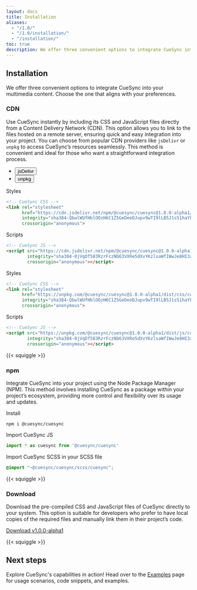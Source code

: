 ```yaml
---
layout: docs
title: Installation
aliases:
  - "/1.0/"
  - "/1.0/installation/"
  - "/installation/"
toc: true
description: We offer three convenient options to integrate CueSync into your multimedia content. Choose the one that aligns with your preferences.
---
```


## Installation

<p class="fs-4 ms-0 mb-4">We offer three convenient options to integrate CueSync into your multimedia content. Choose the one that aligns with your preferences.</p>

### CDN

Use CueSync instantly by including its CSS and JavaScript files directly from a Content Delivery Network (CDN). 
This option allows you to link to the files hosted on a remote server, ensuring quick and easy integration into your project. 
You can choose from popular CDN providers like `jsDelivr` or `unpkg` to access CueSync’s resources seamlessly. 
This method is convenient and ideal for those who want a straightforward integration process.

<div class="d-inline-block">
<ul id="cdn-tab" class="nav nav-pills bg-theme-primary bg-opacity-10 rounded-pill" role="tablist">
  <li class="nav-item" role="presentation">
    <button id="jsdelivr-tab" class="nav-link rounded-pill position-relative active" data-bs-toggle="pill" data-bs-target="#jsdelivr" type="button" role="tab" aria-controls="jsdelivr" aria-selected="true">
    jsDelivr
    <span class="ripple-surface"></span>
    </button>
  </li>
  <li class="nav-item" role="presentation">
    <button id="unpkg-tab" class="nav-link rounded-pill position-relative" data-bs-toggle="pill" data-bs-target="#unpkg" type="button" role="tab" aria-controls="unpkg" aria-selected="false">
    unpkg
    <span class="ripple-surface"></span>
    </button>
  </li>
</ul>
</div>

<div class="tab-content" id="cdn-tab-content">
<div class="tab-pane fade show active" id="jsdelivr" role="tabpanel" aria-labelledby="jsdelivr-tab" tabindex="0">

Styles

```html
<!-- CueSync CSS -->
<link rel="stylesheet"
      href="https://cdn.jsdelivr.net/npm/@cuesync/cuesync@1.0.0-alpha1/dist/css/cuesync.min.css" 
      integrity="sha384-QbwlWUfHblOOzH6C1Z5GeDeeDJupv9wTI9lLB5J1s51haYkLVjWWtAVlYPqqjh0e" 
      crossorigin="anonymous">
```

Scripts

```html  
<!-- CueSync JS -->
<script src="https://cdn.jsdelivr.net/npm/@cuesync/cuesync@1.0.0-alpha1/dist/js/cuesync.min.js" 
        integrity="sha384-0jVqDf583RzrFczNb63VXRe5dXvYKzlsaWfIWwJe8HI3a/Uo9uARXkVt1yx2To8O" 
        crossorigin="anonymous"></script>
```

</div>
<div class="tab-pane fade" id="unpkg" role="tabpanel" aria-labelledby="unpkg-tab" tabindex="0">

Styles

```html
<!-- CueSync CSS -->
<link rel="stylesheet"
      href="https://unpkg.com/@cuesync/cuesync@1.0.0-alpha1/dist/css/cuesync.min.css" 
      integrity="sha384-QbwlWUfHblOOzH6C1Z5GeDeeDJupv9wTI9lLB5J1s51haYkLVjWWtAVlYPqqjh0e" 
      crossorigin="anonymous">
```

Scripts

```html  
<!-- CueSync JS -->
<script src="https://unpkg.com/@cuesync/cuesync@1.0.0-alpha1/dist/js/cuesync.min.js" 
        integrity="sha384-0jVqDf583RzrFczNb63VXRe5dXvYKzlsaWfIWwJe8HI3a/Uo9uARXkVt1yx2To8O" 
        crossorigin="anonymous"></script>
```

</div>
</div>

{{< squiggle >}}

### npm

Integrate CueSync into your project using the Node Package Manager (NPM). This method involves installing CueSync 
as a package within your project’s ecosystem, providing more control and flexibility over its usage and updates.

Install
```console
npm i @cuesync/cuesync
```

Import CueSync JS
```javascript
import * as cuesync from '@cuesync/cuesync'
```

Import CueSync SCSS in your SCSS file
```scss
@import "~@cuesync/cuesync/scss/cuesync";
```

{{< squiggle >}}

### Download

Download the pre-compiled CSS and JavaScript files of CueSync directly to your system. This option is suitable for 
developers who prefer to have local copies of the required files and manually link them in their project’s code.

<a class="btn btn-primary btn-lg rounded-pill" 
   href="https://github.com/cuesync/cuesync.github.io/releases/download/v1.0.0-alpha1/cuesync-1.0.0-alpha1-dist.zip" download>
Download v1.0.0-alpha1
    <span class="ripple-surface"></span>
</a>

{{< squiggle >}}

## Next steps

Explore CueSync's capabilities in action! Head over to the [Examples](/1.0/examples) page for usage scenarios, code snippets, and examples.
